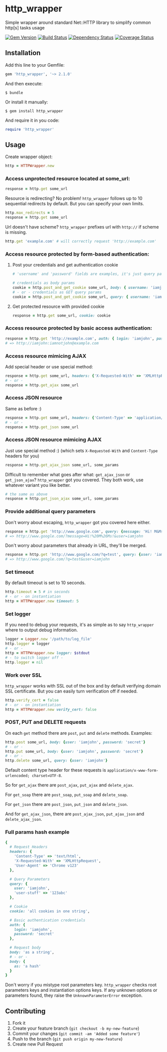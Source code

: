 # http_wrapper

Simple wrapper around standard Net::HTTP library to simplify common http[s] tasks usage

[![Gem Version](https://badge.fury.io/rb/http_wrapper.png)](http://badge.fury.io/rb/http_wrapper)
[![Build Status](https://travis-ci.org/Svyatov/http_wrapper.png)](https://travis-ci.org/Svyatov/http_wrapper)
[![Dependency Status](https://gemnasium.com/Svyatov/http_wrapper.png)](https://gemnasium.com/Svyatov/http_wrapper)
[![Coverage Status](https://coveralls.io/repos/Svyatov/http_wrapper/badge.png)](https://coveralls.io/r/Svyatov/http_wrapper)

## Installation

Add this line to your Gemfile:

```ruby
gem 'http_wrapper', '~> 2.1.0'
```

And then execute:

    $ bundle

Or install it manually:

    $ gem install http_wrapper

And require it in you code:

```ruby
require 'http_wrapper'
```

## Usage

Create wrapper object:

```ruby
http = HTTPWrapper.new
```

### Access unprotected resource located at **some_url**:

```ruby
response = http.get some_url
```

Resource is redirecting? No problem! `http_wrapper` follows up to 10 sequential redirects by default.
But you can specify your own limits.

```ruby
http.max_redirects = 5
response = http.get some_url
```

Url doesn't have scheme? `http_wrapper` prefixes url with `http://` if scheme is missing.

```ruby
http.get 'example.com' # will correctly request 'http://example.com'
```

### Access resource protected by form-based authentication:

1. Post your credentials and get authentication cookie

    ```ruby
    # 'username' and 'password' fields are examples, it's just query parameters

    # credentials as body params
    cookie = http.post_and_get_cookie some_url, body: { username: 'iamjohn', password: '$uperS1kret' }
    # - or - credentials as GET query params
    cookie = http.post_and_get_cookie some_url, query: { username: 'iamjohn', password: '$uperS1kret' }
    ```

2. Get protected resource with provided cookie

    ```ruby
    response = http.get some_url, cookie: cookie
    ```

### Access resource protected by basic access authentication:

```ruby
response = http.get 'http://example.com', auth: { login: 'iamjohn', password: 'iamnotjohn' }
# => http://iamjohn:iamnotjohn@example.com
```

### Access resource mimicing AJAX

Add special header or use special method:

```ruby
response = http.get some_url, headers: {'X-Requested-With' => 'XMLHttpRequest'}
# - or -
response = http.get_ajax some_url
```

### Access JSON resource

Same as before :)

```ruby
response = http.get some_url, headers: {'Content-Type' => 'application/json; charset=UTF-8'}
# - or -
response = http.get_json some_url
```

### Access JSON resource mimicing AJAX

Just use special method :) (which sets `X-Requested-With` and `Content-Type` headers for you)

```ruby
response = http.get_ajax_json some_url, some_params
```

Difficult to remember what goes after what: `get_ajax_json` or `get_json_ajax`?
`http_wrapper` got you covered. They both work, use whatever variant you like better.

```ruby
# the same as above
response = http.get_json_ajax some_url, some_params
```

### Provide additional query parameters

Don't worry about escaping, `http_wrapper` got you covered here either.

```ruby
response = http.get 'http://www.google.com', query: {message: 'Hi! M&Ms!', user: 'iamjohn'}
# => http://www.google.com/?message=Hi!%20M%26Ms!&user=iamjohn
```

Don't worry about parameters that already in URL, they'll be merged.

```ruby
response = http.get 'http://www.google.com/?q=test', query: {user: 'iamjohn'}
# => http://www.google.com/?q=test&user=iamjohn
```

### Set timeout

By default timeout is set to 10 seconds.

```ruby
http.timeout = 5 # in seconds
# - or - on instantiation
http = HTTPWrapper.new timeout: 5
```

### Set logger

If you need to debug your requests, it's as simple as to say `http_wrapper` where to output debug information.

```ruby
logger = Logger.new '/path/to/log_file'
http.logger = logger
# - or -
http = HTTPWrapper.new logger: $stdout
# - to switch logger off -
http.logger = nil
```

### Work over SSL

`http_wrapper` works with SSL out of the box and by default verifying domain SSL certificate.
But you can easily turn verification off if needed.

```ruby
http.verify_cert = false
# - or - on instantiation
http = HTTPWrapper.new verify_cert: false
```

### POST, PUT and DELETE requests

On each `get` method there are `post`, `put` and `delete` methods. Examples:

```ruby
http.post some_url, body: {user: 'iamjohn', password: 'secret'}
# - or -
http.put some_url, body: {user: 'iamjohn', password: 'secret'}
# - or -
http.delete some_url, query: {user: 'iamjohn'}
```

Default content type header for these requests is `application/x-www-form-urlencoded; charset=UTF-8`.

So for `get_ajax` there are `post_ajax`, `put_ajax` and `delete_ajax`.

For `get_soap` there are `post_soap`, `put_soap` and `delete_soap`.

For `get_json` there are `post_json`, `put_json` and `delete_json`.

And for `get_ajax_json`, there are `post_ajax_json`, `put_ajax_json` and `delete_ajax_json`.

### Full params hash example

```ruby
{
  # Request Headers
  headers: {
    'Content-Type' => 'text/html',
    'X-Requested-With' => 'XMLHttpRequest',
    'User-Agent' => 'Chrome v123'
  },

  # Query Parameters
  query: {
    user: 'iamjohn',
    'user-stuff' => '123abc'
  },

  # Cookie
  cookie: 'all cookies in one string',

  # Basic authentication credentials
  auth: {
    login: 'iamjohn',
    password: 'secret'
  },

  # Request body
  body: 'as a string',
  # - or -
  body: {
    as: 'a hash'
  }
}
```

Don't worry if you mistype root parameters key. `http_wrapper` checks root parameters keys and instantiation options keys.
If any unknown options or parameters found, they raise the `UnknownParameterError` exception.

## Contributing

1. Fork it
2. Create your feature branch (`git checkout -b my-new-feature`)
3. Commit your changes (`git commit -am 'Added some feature'`)
4. Push to the branch (`git push origin my-new-feature`)
5. Create new Pull Request